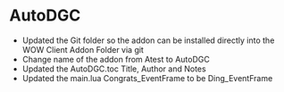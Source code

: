# AutoDGC

- Updated the Git folder so the addon can be installed directly into the WOW Client Addon Folder via git
- Change name of the addon from Atest to AutoDGC
- Updated the AutoDGC.toc Title, Author and Notes
- Updated the main.lua Congrats_EventFrame to be Ding_EventFrame
